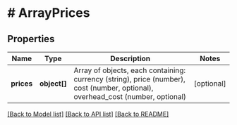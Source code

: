 # # ArrayPrices

## Properties

Name | Type | Description | Notes
------------ | ------------- | ------------- | -------------
**prices** | **object[]** | Array of objects, each containing: currency (string), price (number), cost (number, optional), overhead_cost (number, optional) | [optional]

[[Back to Model list]](../README.md#documentation-for-models) [[Back to API list]](../README.md#documentation-for-api-endpoints) [[Back to README]](../README.md)

